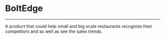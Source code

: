 # BoltEdge
---
A product that could help small and big scale restaurants recognize their competitors and as well as see the sales trends.


